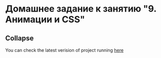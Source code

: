 # Домашнее задание к занятию "9. Анимации и CSS"

## Collapse

You can check the latest verision of project running [here]()